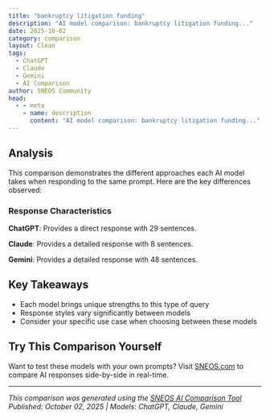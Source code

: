 ```yaml
---
title: "bankruptcy litigation funding"
description: "AI model comparison: bankruptcy litigation funding..."
date: 2025-10-02
category: comparison
layout: Clean
tags:
  - ChatGPT
  - Claude
  - Gemini
  - AI Comparison
author: SNEOS Community
head:
  - - meta
    - name: description
      content: "AI model comparison: bankruptcy litigation funding..."
---
```


<ChatComparison
  title="bankruptcy litigation funding"
  prompt="bankruptcy litigation funding"
  :responses='{"ChatGPT": "**Bankruptcy Litigation Funding** refers to the financing provided to parties involved in bankruptcy-related legal disputes to cover the costs associated with litigation. This type of funding can help creditors, debtors, trustees, or other stakeholders manage the often expensive and complex process of bankruptcy litigation.\n\n### What is Bankruptcy Litigation Funding?\n- It is a form of third-party financing where an external investor or lender provides capital to cover legal fees, court costs, and other expenses related to bankruptcy proceedings.\n- The funding is typically non-recourse, meaning the funder only gets repaid if the litigation is successful or results in a financial recovery.\n- Common in cases where the party seeking funding has limited liquidity but stands to recover significant value through the litigation process.\n\n### Who Uses Bankruptcy Litigation Funding?\n- Creditors pursuing claims in bankruptcy cases who want to maximize recoveries without fronting the costs.\n- Debtors involved in disputes or adversary proceedings within bankruptcy.\n- Trustees or fiduciaries managing bankruptcy estates who may require funds to pursue or defend litigation.\n- Law firms or investors looking to share the risk in large, complex bankruptcy matters.\n\n### Benefits\n- Provides access to capital without collateral or project ownership.\n- Helps level the playing field when opposing parties have substantial resources.\n- Allows claimants to pursue meritorious claims without financial constraints.\n- Aligns funders\u2019 interests with the success of the litigation.\n\n### Risks \u0026 Considerations\n- Funding agreements often require detailed disclosure and have strict terms.\n- The cost of funding may be a share of the proceeds or a fixed return.\n- Litigation outcomes are uncertain; if unsuccessful, the funded party typically owes nothing, but may lose the opportunity cost or other resources.\n\n### How it Works\n1. **Application:** The party seeking funding submits their case details, financials, and legal strategy.\n2. **Due Diligence:** The funder assesses merit, potential recovery, risks, and timelines.\n3. **Funding Agreement:** Terms are negotiated, including fees, repayment conditions, and confidentiality.\n4. **Capital Deployment:** Funds are provided to cover legal or associated costs.\n5. **Resolution:** Upon settlement or court judgment, proceeds are distributed, with the funder receiving agreed-upon returns.\n\n---\n\nIf you need information on specific providers, legal frameworks, or how to evaluate funding offers, feel free to ask!", "Claude": "# Bankruptcy Litigation Funding\n\nBankruptcy litigation funding is a specialized area of legal finance that provides capital to support litigation within bankruptcy proceedings. Here\u0027s an overview:\n\n## What It Is\n\n**Bankruptcy litigation funding** involves third-party investors providing capital to:\n- Debtors-in-possession\n- Bankruptcy trustees\n- Creditors\u0027 committees\n- Individual creditors\n\nTo pursue litigation claims during bankruptcy proceedings.\n\n## Types of Claims Funded\n\n### Common litigation targets:\n- **Preference actions** - Recovering preferential payments\n- **Fraudulent transfer claims** - Clawing back suspicious transactions\n- **Director and officer liability** claims\n- **Professional liability** actions\n- **Commercial disputes** that arose pre-bankruptcy\n- **Breach of fiduciary duty** claims\n\n## Key Players\n\n### Funding Recipients:\n- Chapter 11 debtors\n- Chapter 7/11 trustees\n- Creditors\u0027 committees\n- Litigation trustees\n- Individual creditors\n\n### Funding Sources:\n- Specialized litigation finance firms\n- Investment funds\n- Hedge funds\n- Private investors\n\n## Funding Structures\n\n### **Non-Recourse Funding**\n- Funder only recovers if litigation succeeds\n- Higher cost but lower risk to estate\n\n### **Portfolio Funding**\n- Funding multiple claims simultaneously\n- Risk diversification across cases\n\n### **Partial Funding**\n- Covers specific litigation expenses\n- Estate retains more upside\n\n## Benefits\n\n**For Bankruptcy Estates:**\n- Access to capital when cash is limited\n- Professional case management\n- Risk transfer to sophisticated investors\n- Maximizes recovery potential\n\n**For Creditors:**\n- Increases asset recovery prospects\n- No additional investment required\n- Professional litigation management\n\n## Considerations \u0026 Risks\n\n### **Legal Requirements:**\n- Court approval typically required\n- Disclosure to interested parties\n- Compliance with bankruptcy code\n- Potential conflicts of interest\n\n### **Financial Terms:**\n- Funding costs (typically 20-50% of recovery)\n- Fee structures and waterfalls\n- Control provisions\n- Settlement approval rights\n\n### **Strategic Issues:**\n- Impact on other bankruptcy proceedings\n- Timing considerations\n- Asset allocation decisions\n- Stakeholder alignment\n\n## Court Approval Process\n\n### Typical requirements:\n1. **Business judgment analysis**\n2. **Disclosure of terms and conflicts**\n3. **Notice to interested parties**\n4. **Opportunity for objections**\n5. **Court hearing and approval**\n\n## Market Considerations\n\nThe bankruptcy litigation funding market has grown significantly, driven by:\n- Increased sophistication of funders\n- Greater acceptance by bankruptcy courts\n- Need for capital in distressed situations\n- Potential for significant recoveries\n\n## Best Practices\n\n- **Competitive bidding** for funding\n- **Clear documentation** of terms\n- **Regular reporting** requirements\n- **Defined approval processes** for settlements\n- **Proper disclosure** to all stakeholders\n\nWould you like me to elaborate on any specific aspect of bankruptcy litigation funding?", "Gemini": "Bankruptcy litigation funding, also known as debtor-in-possession (DIP) financing for litigation or bankruptcy litigation financing, is a specialized form of financing used to fund legal claims and other aspects of litigation by companies or individuals who are in bankruptcy proceedings. It can be a lifeline for debtors seeking to maximize the value of their estate and repay creditors.\n\nHere\u0027s a breakdown of key aspects:\n\n**How it Works:**\n\n* **The Debtor\u0027s Need:** A bankrupt company or individual (the debtor) often has valuable legal claims (e.g., breach of contract, fraud, preference claims, avoidance actions) that could generate significant recovery. However, they may lack the resources to pursue these claims due to being in bankruptcy.\n* **The Funder\u0027s Role:** A litigation funder provides capital to the debtor specifically for the purpose of pursuing these legal claims. The funding is typically non-recourse, meaning the funder only gets repaid if the case is successful and generates a recovery.\n* **The Agreement:** The litigation funding agreement outlines the terms of the funding, including:\n * The specific claims covered by the funding.\n * The amount of funding provided.\n * The funder\u0027s share of the recovery (typically a percentage or multiple of the investment).\n * The funder\u0027s level of control over the litigation (often limited to strategic advice and approval of major decisions).\n * Repayment priority (often paid out of any recovery before other parties, including the debtor and its attorneys).\n* **Bankruptcy Court Approval:** Crucially, the litigation funding agreement usually requires approval from the bankruptcy court. The court will assess whether the funding is in the best interests of the bankruptcy estate and its creditors. Factors considered often include:\n * The likelihood of success of the litigation.\n * The reasonableness of the funder\u0027s share of the recovery.\n * Whether the funding agreement impairs the rights of other creditors.\n * Whether the funding agreement creates conflicts of interest.\n\n**Types of Claims Funded in Bankruptcy:**\n\n* **Avoidance Actions/Preference Claims:** Recovering payments made to creditors shortly before bankruptcy, which could be deemed unfair to other creditors.\n* **Fraudulent Transfer Claims:** Recovering assets transferred by the debtor to avoid creditors.\n* **Breach of Contract:** Claims against parties who breached contracts with the debtor.\n* **Intellectual Property Litigation:** Claims involving patents, trademarks, or copyrights.\n* **Antitrust Claims:** Claims of anticompetitive behavior.\n* **Directors \u0026 Officers (D\u0026O) Liability Claims:** Claims against former company executives.\n\n**Benefits of Bankruptcy Litigation Funding:**\n\n* **Access to Justice:** Allows debtors to pursue valuable claims they couldn\u0027t afford to litigate otherwise.\n* **Maximizing Estate Value:** Increases the potential recovery for creditors and the debtor.\n* **Risk Mitigation:** The funder bears the risk of loss if the litigation is unsuccessful.\n* **Specialized Expertise:** Funders often have legal and financial expertise to evaluate and manage complex litigation.\n* **Leveling the Playing Field:** Allows debtors to compete with better-resourced adversaries.\n\n**Risks and Considerations:**\n\n* **Cost of Capital:** Litigation funding is generally more expensive than traditional financing, reflecting the higher risk.\n* **Loss of Control:** While funders typically don\u0027t control the day-to-day litigation, they may have significant influence over strategy.\n* **Disclosure:** The terms of the funding agreement must be disclosed to the bankruptcy court and other parties.\n* **Potential Conflicts of Interest:** Conflicts may arise between the debtor, the funder, and other creditors.\n* **Court Approval Uncertainty:** There\u0027s no guarantee that the bankruptcy court will approve the funding agreement.\n* **Ethical Concerns:** Some argue that litigation funding can encourage frivolous lawsuits.\n\n**Legal and Ethical Considerations:**\n\n* **Champerty and Maintenance:** These historical doctrines, which prohibit third parties from improperly interfering in litigation, are less relevant in modern litigation funding. However, courts still scrutinize funding agreements to ensure they are fair and do not encourage frivolous litigation.\n* **Attorney-Client Privilege:** Protecting the attorney-client privilege when sharing information with the funder is crucial. Confidentiality agreements are essential.\n* **Disclosure Obligations:** Disclosure of the funding agreement to the court and other parties is usually required.\n\n**Trends in Bankruptcy Litigation Funding:**\n\n* **Increased Use:** Bankruptcy litigation funding is becoming increasingly common as more companies and individuals seek bankruptcy protection.\n* **Larger Investments:** Funders are investing in larger and more complex cases.\n* **Specialized Funds:** More funds are specializing in bankruptcy litigation funding.\n* **Greater Sophistication:** The market is becoming more sophisticated, with more standardized terms and due diligence processes.\n\n**In conclusion, bankruptcy litigation funding is a valuable tool that can help debtors pursue legal claims and maximize the value of their estates. However, it\u0027s essential to carefully consider the risks, costs, and legal implications before entering into a funding agreement. Bankruptcy court approval is usually a critical requirement.**\n"}' 
  published-date="00:05"
/>

## Analysis

This comparison demonstrates the different approaches each AI model takes when responding to the same prompt. Here are the key differences observed:

### Response Characteristics

**ChatGPT**: Provides a direct response with 29 sentences. 

**Claude**: Provides a detailed response with 8 sentences. 

**Gemini**: Provides a detailed response with 48 sentences. 

## Key Takeaways

- Each model brings unique strengths to this type of query
- Response styles vary significantly between models
- Consider your specific use case when choosing between these models

## Try This Comparison Yourself

Want to test these models with your own prompts? Visit [SNEOS.com](https://sneos.com) to compare AI responses side-by-side in real-time.

---

*This comparison was generated using the [SNEOS AI Comparison Tool](https://sneos.com)*
*Published: October 02, 2025 | Models: ChatGPT, Claude, Gemini*
